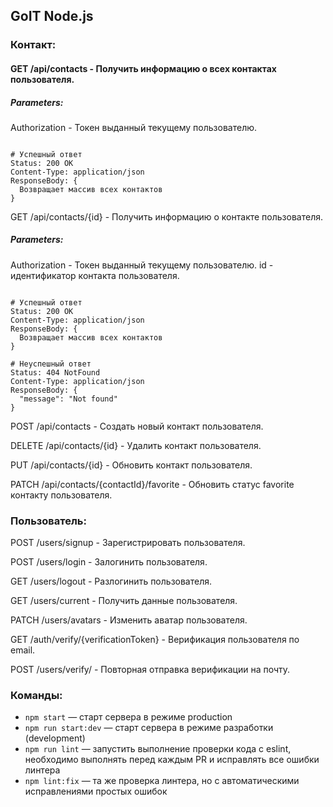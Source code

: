 ## GoIT Node.js

### Контакт:

#### GET /api/contacts - Получить информацию о всех контактах пользователя.

##### Parameters:

Authorization - Токен выданный текущему пользователю.

```shell

# Успешный ответ
Status: 200 OK
Content-Type: application/json
ResponseBody: {
  Возвращает массив всех контактов
}

```

GET /api/contacts/{id} - Получить информацию о контакте пользователя.

##### Parameters:

Authorization - Токен выданный текущему пользователю.
id - идентификатор контакта пользователя.

```shell

# Успешный ответ
Status: 200 OK
Content-Type: application/json
ResponseBody: {
  Возвращает массив всех контактов
}

# Неуспешный ответ
Status: 404 NotFound
Content-Type: application/json
ResponseBody: {
  "message": "Not found"
}

```

POST /api/contacts - Создать новый контакт пользователя.

DELETE /api/contacts/{id} - Удалить контакт пользователя.

PUT /api/contacts/{id} - Обновить контакт пользователя.

PATCH /api/contacts/{contactId}/favorite - Обновить статус favorite контакту пользователя.

### Пользователь:

POST /users/signup - Зарегистрировать пользователя.

POST /users/login - Залогинить пользователя.

GET /users/logout - Разлогинить пользователя.

GET /users/current - Получить данные пользователя.

PATCH /users/avatars - Изменить аватар пользователя.

GET /auth/verify/{verificationToken} - Верификация пользователя по email.

POST /users/verify/ - Повторная отправка верификации на почту.

### Команды:

- `npm start` &mdash; старт сервера в режиме production
- `npm run start:dev` &mdash; старт сервера в режиме разработки (development)
- `npm run lint` &mdash; запустить выполнение проверки кода с eslint, необходимо выполнять перед каждым PR и исправлять все ошибки линтера
- `npm lint:fix` &mdash; та же проверка линтера, но с автоматическими исправлениями простых ошибок
